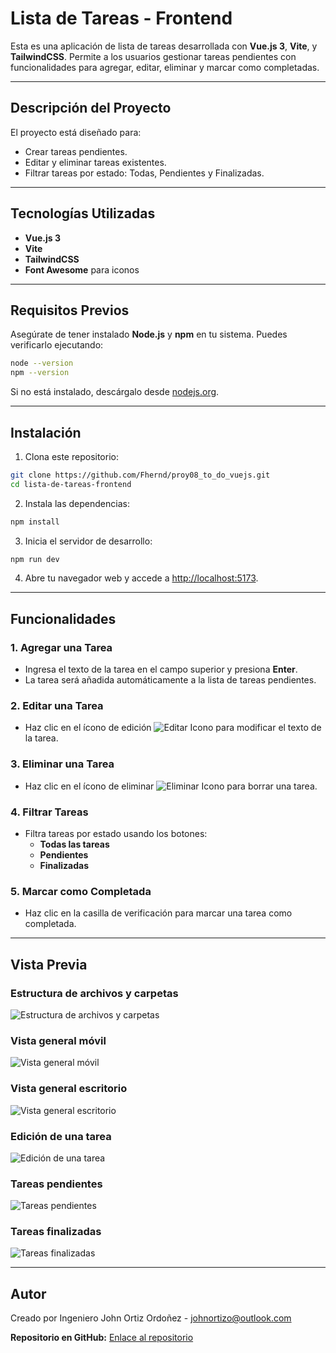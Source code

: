 # Lista de Tareas - Frontend

Esta es una aplicación de lista de tareas desarrollada con **Vue.js 3**, **Vite**, y **TailwindCSS**. Permite a los usuarios gestionar tareas pendientes con funcionalidades para agregar, editar, eliminar y marcar como completadas.

---

## Descripción del Proyecto

El proyecto está diseñado para:
- Crear tareas pendientes.
- Editar y eliminar tareas existentes.
- Filtrar tareas por estado: Todas, Pendientes y Finalizadas.

---

## Tecnologías Utilizadas

- **Vue.js 3**
- **Vite**
- **TailwindCSS**
- **Font Awesome** para iconos

---

## Requisitos Previos

Asegúrate de tener instalado **Node.js** y **npm** en tu sistema. Puedes verificarlo ejecutando:

```bash
node --version
npm --version
```

Si no está instalado, descárgalo desde [nodejs.org](https://nodejs.org/).

---

## Instalación

1. Clona este repositorio:

```bash
git clone https://github.com/Fhernd/proy08_to_do_vuejs.git
cd lista-de-tareas-frontend
```

2. Instala las dependencias:

```bash
npm install
```

3. Inicia el servidor de desarrollo:

```bash
npm run dev
```

4. Abre tu navegador web y accede a [http://localhost:5173](http://localhost:5173).

---

## Funcionalidades

### 1. Agregar una Tarea
- Ingresa el texto de la tarea en el campo superior y presiona **Enter**.
- La tarea será añadida automáticamente a la lista de tareas pendientes.

### 2. Editar una Tarea
- Haz clic en el ícono de edición ![Editar Icono](src/assets/edit-icon.png) para modificar el texto de la tarea.

### 3. Eliminar una Tarea
- Haz clic en el ícono de eliminar ![Eliminar Icono](src/assets/delete-icon.png) para borrar una tarea.

### 4. Filtrar Tareas
- Filtra tareas por estado usando los botones:
  - **Todas las tareas**
  - **Pendientes**
  - **Finalizadas**

### 5. Marcar como Completada
- Haz clic en la casilla de verificación para marcar una tarea como completada.

---

## Vista Previa

### Estructura de archivos y carpetas
![Estructura de archivos y carpetas](docs/vista_01_estructura_archivos_carpetas.png)

### Vista general móvil
![Vista general móvil](docs/vista_02_listado_tareas_movil.png)

### Vista general escritorio
![Vista general escritorio](docs/vista_03_listado_tareas_escritorio.png)

### Edición de una tarea
![Edición de una tarea](docs/vista_04_edicion_tarea.png)

### Tareas pendientes
![Tareas pendientes](docs/vista_05_tareas_pendientes.png)

### Tareas finalizadas
![Tareas finalizadas](docs/vista_06_tareas_finalizadas.png)

---

## Autor

Creado por Ingeniero John Ortiz Ordoñez - johnortizo@outlook.com

**Repositorio en GitHub:** [Enlace al repositorio](https://github.com/Fhernd/proy08_to_do_vuejs)
